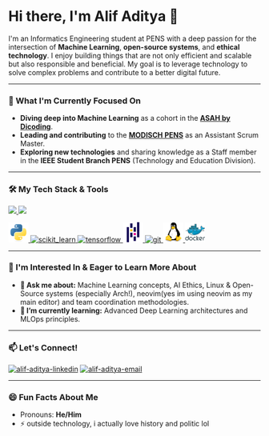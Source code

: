 # Hi there, I'm Alif Aditya 👋

I'm an Informatics Engineering student at PENS with a deep passion for the intersection of **Machine Learning**, **open-source systems**, and **ethical technology**. I enjoy building things that are not only efficient and scalable but also responsible and beneficial. My goal is to leverage technology to solve complex problems and contribute to a better digital future.

---

### 🚀 What I'm Currently Focused On

* **Diving deep into Machine Learning** as a cohort in the **[ASAH by Dicoding](https://www.dicoding.com/asah)**.
* **Leading and contributing** to the **[MODISCH PENS](https://github.com/pens-pbl)** as an Assistant Scrum Master.
* **Exploring new technologies** and sharing knowledge as a Staff member in the **IEEE Student Branch PENS** (Technology and Education Division).

---

### 🛠️ My Tech Stack & Tools
  <p align="left">
    <a href="https://github.com/dimasmds">
      <img height="180em" src="https://github-readme-stats-eight-theta.vercel.app/api?username=lfiathan&show_icons=true&theme=algolia&include_all_commits=true&count_private=true"/>
      <img height="180em" src="https://github-readme-stats-eight-theta.vercel.app/api/top-langs/?username=lfiathan&layout=compact&langs_count=8&theme=algolia"/>
    </a>
  </p>
<p align="left">
  <a href="https://www.python.org" target="_blank" rel="noreferrer"> <img src="https://raw.githubusercontent.com/devicons/devicon/master/icons/python/python-original.svg" alt="python" width="40" height="40"/> </a>
  <a href="https://scikit-learn.org/" target="_blank" rel="noreferrer"> <img src="https://upload.wikimedia.org/wikipedia/commons/0/05/Scikit_learn_logo_small.svg" alt="scikit_learn" width="40" height="40"/> </a>
  <a href="https://www.tensorflow.org" target="_blank" rel="noreferrer"> <img src="https://www.vectorlogo.zone/logos/tensorflow/tensorflow-icon.svg" alt="tensorflow" width="40" height="40"/> </a>
  <a href="https://pandas.pydata.org/" target="_blank" rel="noreferrer"> <img src="https://raw.githubusercontent.com/devicons/devicon/master/icons/pandas/pandas-original.svg" alt="pandas" width="40" height="40"/> </a>
  <a href="https://git-scm.com/" target="_blank" rel="noreferrer"> <img src="https://www.vectorlogo.zone/logos/git-scm/git-scm-icon.svg" alt="git" width="40" height="40"/> </a>
  <a href="https://www.linux.org/" target="_blank" rel="noreferrer"> <img src="https://raw.githubusercontent.com/devicons/devicon/master/icons/linux/linux-original.svg" alt="linux" width="40" height="40"/> </a>
  <a href="https://www.docker.com/" target="_blank" rel="noreferrer"> <img src="https://raw.githubusercontent.com/devicons/devicon/master/icons/docker/docker-original-wordmark.svg" alt="docker" width="40" height="40"/> </a>
</p>

---

### 🌱 I'm Interested In & Eager to Learn More About

* **💬 Ask me about:** Machine Learning concepts, AI Ethics, Linux & Open-Source systems (especially Arch!), neovim(yes im using neovim as my main editor) and team coordination methodologies.
* **🌱 I’m currently learning:** Advanced Deep Learning architectures and MLOps principles.

---

### 📫 Let's Connect!

<p align="left">
<a href="https://www.linkedin.com/in/alif-aditya-isallyouneed" target="blank"><img align="center" src="https://raw.githubusercontent.com/rahuldkjain/github-profile-readme-generator/master/src/images/icons/Social/linked-in-alt.svg" alt="alif-aditya-linkedin" height="30" width="40" /></a>
<a href="mailto:muhammadalifaditya92@gmail.com" target="blank"><img align="center" src="https://simpleicons.org/icons/gmail.svg" alt="alif-aditya-email" height="30" width="40" /></a>
</p>

---

### 😄 Fun Facts About Me

* Pronouns: **He/Him**
* ⚡ outside technology, i actually love history and politic lol
